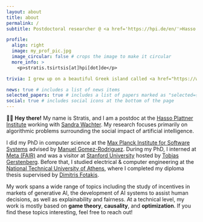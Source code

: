 ```yaml
---
layout: about
title: about
permalink: /
subtitle: Postdoctoral researcher @ <a href='https://hpi.de/en/'>Hasso Plattner Institute</a>

profile:
  align: right
  image: my_prof_pic.jpg
  image_circular: false # crops the image to make it circular
  more_info: >
    <p>stratis.tsirtsis[at]hpi[dot]de</p>

trivia: I grew up on a beautiful Greek island called <a href="https://www.visitlesvos.gr/en/">Lesvos</a>. In my free time, I enjoy (trail) running and playing the guitar.

news: true # includes a list of news items
selected_papers: true # includes a list of papers marked as "selected={true}"
social: true # includes social icons at the bottom of the page
---
```


👋🏼 **Hey there!** My name is Stratis, and I am a postdoc at the [Hasso Plattner Institute](https://hpi.de/en/) working with [Sandra Wachter](https://www.oii.ox.ac.uk/people/profiles/sandra-wachter/). My research focuses primarily on algorithmic problems surrounding the social impact of artificial intelligence.

I did my PhD in computer science at the [Max Planck Institute for Software Systems](https://www.mpi-sws.org/) advised by [Manuel Gomez-Rodriguez](https://people.mpi-sws.org/~manuelgr/). During my PhD, I interned at [Meta (FAIR)](https://ai.meta.com/) and was a visitor at [Stanford University](https://www.stanford.edu/) hosted by [Tobias Gerstenberg](https://cicl.stanford.edu/member/tobias_gerstenberg/). Before that, I studied electrical & computer engineering at the [National Technical University of Athens](https://ntua.gr/en/), where I completed my diploma thesis supervised by [Dimitris Fotakis](http://www.softlab.ntua.gr/~fotakis/).

My work spans a wide range of topics including the study of incentives in markets of generative AI, the development of AI systems to assist human decisions, as well as explainability and fairness. At a technical level, my work is mostly based on **game theory**, **causality**, and **optimization**. If you find these topics interesting, feel free to reach out!
